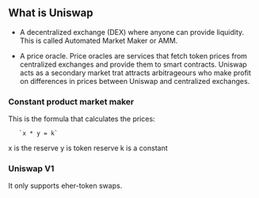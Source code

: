 ## What is Uniswap

- A decentralized exchange (DEX) where anyone can provide liquidity. This is called Automated Market Maker or AMM.

- A price oracle. Price oracles are services that fetch token prices from centralized exchanges and provide 
them to smart contracts. 
Uniswap acts as a secondary market trat attracts arbitrageours who make profit on differences in prices between Uniswap and centralized exchanges.

### Constant product market maker

This is the formula that calculates the prices:

       `x * y = k`

x is the reserve
y is token reserve
k is a constant

### Uniswap V1

It only supports eher-token swaps.

